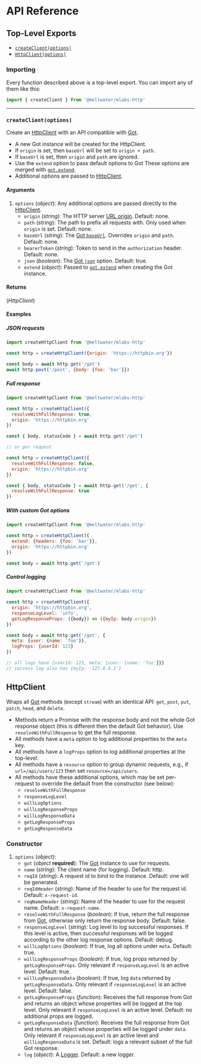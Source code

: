 # API Reference

## Top-Level Exports

- [`createClient(options)`](#createclientoptions)
- [`HttpClient(options)`](#httpclientoptions)

### Importing

Every function described above is a top-level export.
You can import any of them like this:

```js
import { createClient } from '@meltwater/mlabs-http'
```

---
### `createClient(options)`

Create an [HttpClient] with an API compatible with [Got].

- A new Got instance will be created for the HttpClient.
- If `origin` is set, then `baseUrl` will be set to `origin + path`.
- If `baseUrl` is set, then `origin` and `path` are ignored.
- Use the `extend` option to pass default options to Got
  These options are merged with [`got.extend`].
- Additional options are passed to [HttpClient].

#### Arguments

1. `options` (*object*):
   Any additional options are passed directly to the [HttpClient].
    - `origin` (*string*): The HTTP server [URL origin].
      Default: none.
    - `path` (*string*): The path to prefix all requests with.
      Only used when `origin` is set.
      Default: none.
    - `baseUrl` (*string*): The [Got `baseUrl`].
      Overrides `origin` and `path`.
      Default: none.
    - `bearerToken` (*string*): Token to send in the `authorization` header.
      Default: none.
    - `json` (*boolean*): The [Got `json`] option.
      Default: true.
    - `extend` (*object*): Passed to [`got.extend`] when creating the Got instance.

#### Returns

(*HttpClient*)

#### Examples

##### JSON requests

```js
import createHttpClient from '@meltwater/mlabs-http'

const http = createHttpClient({origin: 'https://httpbin.org'})

const body = await http.get('/get')
await http.post('/post', {body: {foo: 'bar'}})
```

##### Full response

```js
import createHttpClient from '@meltwater/mlabs-http'

const http = createHttpClient({
  resolveWithFullResponse: true,
  origin: 'https://httpbin.org'
})

const { body, statusCode } = await http.get('/get')

// or per request

const http = createHttpClient({
  resolveWithFullResponse: false,
  origin: 'https://httpbin.org'
})

const { body, statusCode } = await http.get('/get', {
  resolveWithFullResponse: true
})
```

##### With custom Got options

```js
import createHttpClient from '@meltwater/mlabs-http'

const http = createHttpClient({
  extend: {headers: {foo: 'bar'}},
  origin: 'https://httpbin.org'
})

const body = await http.get('/get')
```

##### Control logging

```js
import createHttpClient from '@meltwater/mlabs-http'

const http = createHttpClient({
  origin: 'https://httpbin.org',
  responseLogLevel: 'info',
  getLogResponseProps: ({body}) => ({myIp: body.origin})
})

const body = await http.get('/get', {
  meta: {user: {name: 'foo'}},
  logProps: {userId: 123}
})

// all logs have {userId: 123, meta: {user: {name: 'foo'}}}
// success log also has {myIp: '127.0.0.1'}
```

## HttpClient

Wraps all [Got] methods (except `stream`) with an identical API:
`get`, `post`, `put`, `patch`, `head`, and `delete`.

- Methods return a Promise with the response body
  and not the whole Got response object
  (this is different then the default Got behavior).
  Use `resolveWithFullResponse` to get the full response.
- All methods have a `meta` option to log additional properties to the `meta` key.
- All methods have a `logProps` option to log additional properties at the top-level.
- All methods have a `resource` option to group dynamic requests,
  e.g., if `url=/api/users/123` then set `resource=/api/users`.
- All methods have these additional options, which may be set per-request
  to override the default from the constructor (see below):
    - `resolveWithFullResponse`
    - `responseLogLevel`
    - `willLogOptions`
    - `willLogResponseProps`
    - `willLogResponseData`
    - `getLogResponseProps`
    - `getLogResponseData`

### Constructor

1. `options` (*object*):
    - `got` (*object* **required**):
      The [Got] instance to use for requests.
    - `name` (*string*): The client name (for logging).
      Default: http.
    - `reqId` (*string*): A request id to bind to the instance.
      Default: one will be generated.
    - `reqIdHeader` (*string*): Name of the header to use for the request id.
      Default: `x-request-id`.
    - `reqNameHeader` (*string*): Name of the header to use for the request name.
      Default: `x-request-name`.
    - `resolveWithFullResponse` (*boolean*): If true, return the full response from [Got],
      otherwise only return the response body.
      Default: false.
    - `responseLogLevel` (*string*): Log level to log successful responses.
      If this level is active, then successful responses
      will be logged according to the other log response options.
      Default: debug.
    - `willLogOptions` (*boolean*): If true, log all options under `meta`.
      Default: true.
    - `willLogResponseProps` (*boolean*): If true, log props returned
      by `getLogResponseProps`.
      Only relevant if `responseLogLevel` is an active level.
      Default: true.
    - `willLogResponseData` (*boolean*): If true, log `data` returned
      by `getLogResponseData`.
      Only relevant if `responseLogLevel` is an active level.
      Default: false.
    - `getLogResponseProps` (*function*): Receives the full response from Got
      and returns an object whose properties will be logged at the top level.
      Only relevant if `responseLogLevel` is an active level.
      Default: no additional props are logged.
    - `getLogResponseData` (*function*): Receives the full response from Got
      and returns an object whose properties will be logged under `data`.
      Only relevant if `responseLogLevel` is an active level
      and `willLogResponseData` is set.
      Default: logs a relevant subset of the full Got response.
    - `log` (*object*): A [Logger].
      Default: a new logger.

[HttpClient]: #httpclient
[Got]: https://github.com/sindresorhus/got
[Got `json`]: https://github.com/sindresorhus/got#json
[Got `baseUrl`]: https://github.com/sindresorhus/got#baseurl
[`got.extend`]: https://github.com/sindresorhus/got#gotextendoptions
[URL origin]: https://nodejs.org/api/url.html#url_url_strings_and_url_objects
[Logger]: https://github.com/meltwater/mlabs-logger
